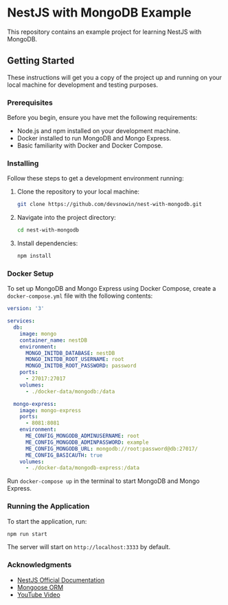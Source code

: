 # NestJS with MongoDB Example

This repository contains an example project for learning NestJS with MongoDB.

## Getting Started

These instructions will get you a copy of the project up and running on your local machine for development and testing purposes.

### Prerequisites

Before you begin, ensure you have met the following requirements:

- Node.js and npm installed on your development machine.
- Docker installed to run MongoDB and Mongo Express.
- Basic familiarity with Docker and Docker Compose.

### Installing

Follow these steps to get a development environment running:

1. Clone the repository to your local machine:

   ```bash
   git clone https://github.com/devsnowin/nest-with-mongodb.git
   ```

2. Navigate into the project directory:

   ```bash
   cd nest-with-mongodb
   ```

3. Install dependencies:

   ```bash
   npm install
   ```

### Docker Setup

To set up MongoDB and Mongo Express using Docker Compose, create a `docker-compose.yml` file with the following contents:

```yaml
version: '3'

services:
  db:
    image: mongo
    container_name: nestDB
    environment:
      MONGO_INITDB_DATABASE: nestDB
      MONGO_INITDB_ROOT_USERNAME: root
      MONGO_INITDB_ROOT_PASSWORD: password
    ports:
      - 27017:27017
    volumes:
      - ./docker-data/mongodb:/data

  mongo-express:
    image: mongo-express
    ports:
      - 8081:8081
    environment:
      ME_CONFIG_MONGODB_ADMINUSERNAME: root
      ME_CONFIG_MONGODB_ADMINPASSWORD: example
      ME_CONFIG_MONGODB_URL: mongodb://root:password@db:27017/
      ME_CONFIG_BASICAUTH: true
    volumes:
      - ./docker-data/mongodb-express:/data
```

Run `docker-compose up` in the terminal to start MongoDB and Mongo Express.

### Running the Application

To start the application, run:

```bash
npm run start
```

The server will start on `http://localhost:3333` by default.

### Acknowledgments

- [NestJS Official Documentation](https://docs.nestjs.com/techniques/mongodb#connection)
- [Mongoose ORM](https://mongoosejs.com/docs/)
- [YouTube Video](https://www.youtube.com/watch?v=dJz94r5C3QA&t=613s)
